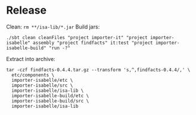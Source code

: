 # Release
Clean:
`rm **/isa-lib/*.jar`
Build jars:
```shell
./sbt clean cleanFiles "project importer-it" "project importer-isabelle" assembly "project findfacts" it:test "project importer-isabelle-build" "run -?"
```
Extract into archive:
```shell
tar -czf findfacts-0.4.4.tar.gz --transform 's,^,findfacts-0.4.4/,' \
  etc/components \
  importer-isabelle/etc \
  importer-isabelle/src \
  importer-isabelle/isa-lib \
  importer-isabelle-build/etc \
  importer-isabelle-build/src \
  importer-isabelle/isa-lib
```